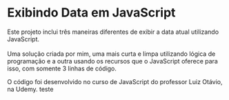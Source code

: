 # Exibindo Data em JavaScript

Este projeto inclui três maneiras diferentes de exibir a data atual utilizando JavaScript.<br><br>Uma solução criada por mim, uma mais curta e limpa utilizando lógica de programação e a outra usando os recursos que o JavaScript oferece para isso, com somente 3 linhas de código.

O código foi desenvolvido no curso de JavaScript do professor Luiz Otávio, na Udemy.
teste
